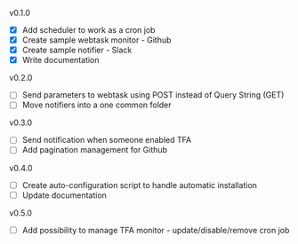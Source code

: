v0.1.0
- [x] Add scheduler to work as a cron job
- [x] Create sample webtask monitor - Github
- [x] Create sample notifier - Slack
- [x] Write documentation

v0.2.0
- [ ] Send parameters to webtask using POST instead of Query String (GET)
- [ ] Move notifiers into a one common folder

v0.3.0
- [ ] Send notification when someone enabled TFA
- [ ] Add pagination management for Github

v0.4.0
- [ ] Create auto-configuration script to handle automatic installation
- [ ] Update documentation

v0.5.0
- [ ] Add possibility to manage TFA monitor - update/disable/remove cron job

